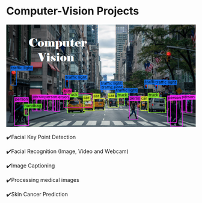 # Computer-Vision Projects

![image1](1.png)

:heavy_check_mark:Facial Key Point Detection

:heavy_check_mark:Facial Recognition (Image, Video and Webcam)

:heavy_check_mark:Image Captioning

:heavy_check_mark:Processing medical images

:heavy_check_mark:Skin Cancer Prediction
